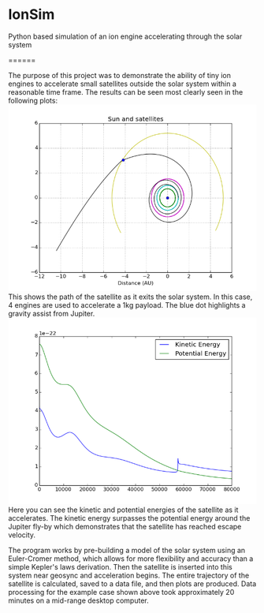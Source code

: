 IonSim
======

Python based simulation of an ion engine accelerating through the solar system

======

The purpose of this project was to demonstrate the ability of tiny ion engines to accelerate small satellites outside the solar system within a reasonable time frame. The results can be seen most clearly seen in the following plots:
![Jupiter fly-by](Results/1.7kg_4Engines_Assist3/figure_1.png)
This shows the path of the satellite as it exits the solar system. In this case, 4 engines are used to accelerate a 1kg payload. The blue dot highlights a gravity assist from Jupiter.
![Energy plot](Results/1.7kg_4Engines_Assist3/figure_5.png)
Here you can see the kinetic and potential energies of the satellite as it accelerates. The kinetic energy surpasses the potential energy around the Jupiter fly-by which demonstrates that the satellite has reached escape velocity. 

The program works by pre-building a model of the solar system using an Euler-Cromer method, which allows for more flexibility and accuracy than a simple Kepler's laws derivation. Then the satellite is inserted into this system near geosync and acceleration begins. The entire trajectory of the satellite is calculated, saved to a data file, and then plots are produced. Data processing for the example case shown above took approximately 20 minutes on a mid-range desktop computer. 

